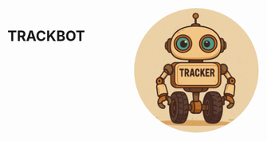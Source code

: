 <img src="/assets/Trackbot.gif" align="right" width="250" alt="header pic" style="border-radius: 50%;" />

# TRACKBOT
